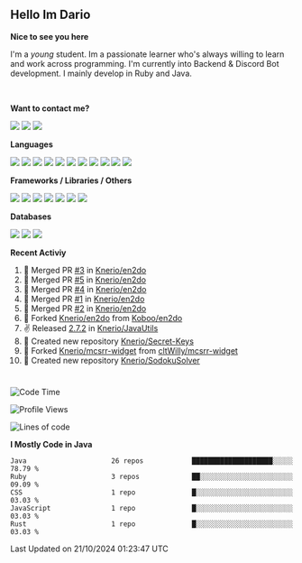 <h2>Hello Im Dario</h2>

**Nice to see you here**

I'm a *young* student. Im a passionate learner who's always willing to learn and work across
programming. I'm currently into Backend & Discord Bot development. I mainly develop in Ruby and Java.

<br/>

**Want to contact me?**

<a href="https://github.com/knerio"><img src="https://img.shields.io/badge/-Github-blue?style=for-the-badge&logo=github&logoColor=white"/></a> <a href="https://discord.com/users/639416958923702292"><img src="https://img.shields.io/badge/-knerio-blue?style=for-the-badge&logo=discord&logoColor=white"/></a> <a href="https://twitch.tv/dopalos_"><img src="https://img.shields.io/badge/-twitch-blue?style=for-the-badge&logo=twitch&logoColor=white"/></a>

**Languages**

<img src="https://img.shields.io/badge/-HTML-blue?style=for-the-badge&logo=html5&logoColor=white"/> <img src="https://img.shields.io/badge/-CSS-blue?style=for-the-badge&logo=CSS3&logoColor=white"/> <img src="https://img.shields.io/badge/-Javascript-blue?style=for-the-badge&logo=javascript&logoColor=white"/> <img src="https://img.shields.io/badge/-Typescript-blue?style=for-the-badge&logo=TypeScript&logoColor=white"/> <img src="https://img.shields.io/badge/-Java-blue?style=for-the-badge&logo=java&logoColor=white"/> <img src="https://img.shields.io/badge/-Kotlin-blue?style=for-the-badge&logo=kotlin&logoColor=white"/> <img src="https://img.shields.io/badge/-SQL-blue?style=for-the-badge&logo=MYSQL&logoColor=white"/> <img src="https://img.shields.io/badge/-Markdown-blue?style=for-the-badge&logo=Markdown&logoColor=white"/> <img src="https://img.shields.io/badge/-JSON-blue?style=for-the-badge&logo=JSON&logoColor=white"/> <img src="https://img.shields.io/badge/-Git-blue?style=for-the-badge&logo=Git&logoColor=white"/> <img src="https://img.shields.io/badge/-Ruby-blue?style=for-the-badge&logo=Ruby&logoColor=white"/>
<br/>

 **Frameworks / Libraries / Others**

<img src="https://img.shields.io/badge/-Bootstrap-blue?style=for-the-badge&logo=Bootstrap&logoColor=white"/> <img src="https://img.shields.io/badge/-Node.JS-blue?style=for-the-badge&logo=node.js&logoColor=white"/> <img src="https://img.shields.io/badge/-React-blue?style=for-the-badge&logo=React&logoColor=white"/> <img src="https://img.shields.io/badge/-Express-blue?style=for-the-badge&logo=Express&logoColor=white"/> <img src="https://img.shields.io/badge/-Next.Js-blue?style=for-the-badge&logo=Next.Js&logoColor=white"/> <img src="https://img.shields.io/badge/-Ruby_On_Rails-blue?style=for-the-badge&logo=ruby-on-rails&logoColor=white"/> <img src="https://img.shields.io/badge/-JDA-blue?style=for-the-badge&logo=JDA&logoColor=white"/>

**Databases**

<img src="https://img.shields.io/badge/-MongoDB-blue?style=for-the-badge&logo=mongodb&logoColor=white"/> <img src="https://img.shields.io/badge/-MariaDB-blue?style=for-the-badge&logo=MariaDB&logoColor=white"/>
<img src="https://img.shields.io/badge/-PostgreSQL-blue?style=for-the-badge&logo=PostgreSQl&logoColor=white"/>

**Recent Activiy**

<!--RECENT_ACTIVITY:start-->
1. 🎉 Merged PR [#3](https://github.com/Knerio/en2do/pull/3) in [Knerio/en2do](https://github.com/Knerio/en2do)<br>
2. 🎉 Merged PR [#5](https://github.com/Knerio/en2do/pull/5) in [Knerio/en2do](https://github.com/Knerio/en2do)<br>
3. 🎉 Merged PR [#4](https://github.com/Knerio/en2do/pull/4) in [Knerio/en2do](https://github.com/Knerio/en2do)<br>
4. 🎉 Merged PR [#1](https://github.com/Knerio/en2do/pull/1) in [Knerio/en2do](https://github.com/Knerio/en2do)<br>
5. 🎉 Merged PR [#2](https://github.com/Knerio/en2do/pull/2) in [Knerio/en2do](https://github.com/Knerio/en2do)<br>
6. 🔱 Forked [Knerio/en2do](undefined) from [Koboo/en2do](https://github.com/Koboo/en2do)<br>
7. ✌️ Released [2.7.2](https://github.com/Knerio/JavaUtils/releases/tag/2.7.2) in [Knerio/JavaUtils](https://github.com/Knerio/JavaUtils)<br>
8. 📔 Created new repository [Knerio/Secret-Keys](https://github.com/Knerio/Secret-Keys)<br>
9. 🔱 Forked [Knerio/mcsrr-widget](undefined) from [cltWilly/mcsrr-widget](https://github.com/cltWilly/mcsrr-widget)<br>
10. 📔 Created new repository [Knerio/SodokuSolver](https://github.com/Knerio/SodokuSolver)<br>
<!--RECENT_ACTIVITY:end-->
 
#

<!--START_SECTION:waka-->
![Code Time](http://img.shields.io/badge/Code%20Time-581%20hrs%2026%20mins-blue)

![Profile Views](http://img.shields.io/badge/Profile%20Views-6-blue)

![Lines of code](https://img.shields.io/badge/From%20Hello%20World%20I%27ve%20Written-368.0%20thousand%20lines%20of%20code-blue)

**I Mostly Code in Java** 

```text
Java                     26 repos            ████████████████████░░░░░   78.79 % 
Ruby                     3 repos             ██░░░░░░░░░░░░░░░░░░░░░░░   09.09 % 
CSS                      1 repo              █░░░░░░░░░░░░░░░░░░░░░░░░   03.03 % 
JavaScript               1 repo              █░░░░░░░░░░░░░░░░░░░░░░░░   03.03 % 
Rust                     1 repo              █░░░░░░░░░░░░░░░░░░░░░░░░   03.03 % 
```




 Last Updated on 21/10/2024 01:23:47 UTC
<!--END_SECTION:waka-->

